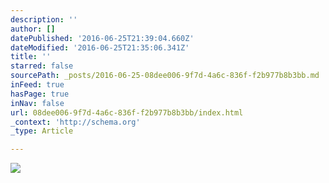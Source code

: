 ```yaml
---
description: ''
author: []
datePublished: '2016-06-25T21:39:04.660Z'
dateModified: '2016-06-25T21:35:06.341Z'
title: ''
starred: false
sourcePath: _posts/2016-06-25-08dee006-9f7d-4a6c-836f-f2b977b8b3bb.md
inFeed: true
hasPage: true
inNav: false
url: 08dee006-9f7d-4a6c-836f-f2b977b8b3bb/index.html
_context: 'http://schema.org'
_type: Article

---
```

![](https://the-grid-user-content.s3-us-west-2.amazonaws.com/504a9872-5972-44d1-af9b-2f96879744ee.jpg)